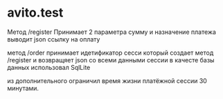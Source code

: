 # avito.test
Метод /register
Принимает 2 параметра сумму и назначение платежа 
выводит json ссылку на оплату 

метод /order 
принимает идетификатор сесси
который создает метод /register
и возвращяет json со всеми данными сессии
в качесте базы данных использовал SqlLite

из дополнительного ограничил время жизни платёжной сессии 30 минутами.
